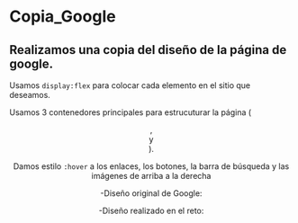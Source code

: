 # Copia_Google

## Realizamos una copia del diseño de la página de google.

Usamos `display:flex` para colocar cada elemento en el sitio que deseamos.

Usamos 3 contenedores principales para estrucuturar la página (<header>, <section> y <footer>).

Damos estilo `:hover` a los enlaces, los botones, la barra de búsqueda y las imágenes de arriba a la derecha

-Diseño original de Google:

-Diseño realizado en el reto:
